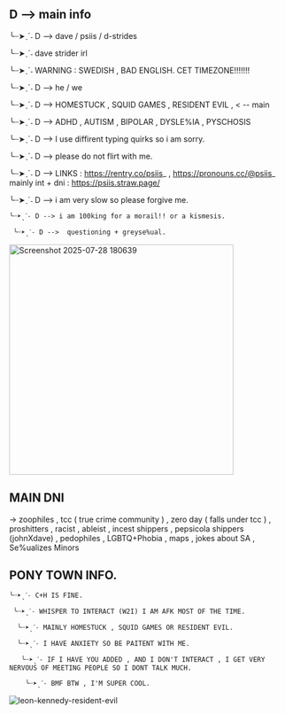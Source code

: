 ## D --> main info

 ╰┈➤ˎˊ˗ D --> dave / psiis / d-strides
 
  ╰┈➤ˎˊ˗ dave strider irl

 ╰┈➤ˎˊ˗ WARNING : SWEDISH , BAD ENGLISH. CET TIMEZONE!!!!!!!
 
 ╰┈➤ˎˊ˗ D --> he / we 
 
╰┈➤ˎˊ˗ D --> HOMESTUCK , SQUID GAMES , RESIDENT EVIL , < -- main 

╰┈➤ˎˊ˗ D -->  ADHD , AUTISM , BIPOLAR , DYSLE%IA , PYSCHOSIS 

╰┈➤ˎˊ˗ D -->  I use diffirent typing quirks so i am sorry.
 
 ╰┈➤ˎˊ˗ D --> please do not flirt with me. 
 
  ╰┈➤ˎˊ˗ D --> LINKS : https://rentry.co/psiis_ , https://pronouns.cc/@psiis_ mainly int + dni : https://psiis.straw.page/
   
   ╰┈➤ˎˊ˗ D --> i am very slow so please forgive me.
  
    ╰┈➤ˎˊ˗ D --> i am 100king for a morail!! or a kismesis.
  
     ╰┈➤ˎˊ˗ D -->  questioning + greyse%ual.

<img width="405" height="416" alt="Screenshot 2025-07-28 180639" src="https://github.com/user-attachments/assets/d0428985-81f6-44a9-8e21-267bbfef872c" />

## MAIN DNI

   -> zoophiles , tcc ( true crime community ) , zero day ( falls under tcc ) , proshitters , racist , ableist , incest shippers , pepsicola shippers (johnXdave) , pedophiles , LGBTQ+Phobia , maps , jokes about SA , Se%ualizes Minors

   ## PONY TOWN INFO.

    ╰┈➤ˎˊ˗ C+H IS FINE. 

     ╰┈➤ˎˊ˗ WHISPER TO INTERACT (W2I) I AM AFK MOST OF THE TIME.

      ╰┈➤ˎˊ˗ MAINLY HOMESTUCK , SQUID GAMES OR RESIDENT EVIL.

      ╰┈➤ˎˊ˗ I HAVE ANXIETY SO BE PAITENT WITH ME. 

       ╰┈➤ˎˊ˗ IF I HAVE YOU ADDED , AND I DON'T INTERACT , I GET VERY NERVOUS OF MEETING PEOPLE SO I DONT TALK MUCH.

        ╰┈➤ˎˊ˗ BMF BTW , I'M SUPER COOL.

![leon-kennedy-resident-evil](https://github.com/user-attachments/assets/55f09e06-b2e5-4de9-bf7c-5b85421ad603)

